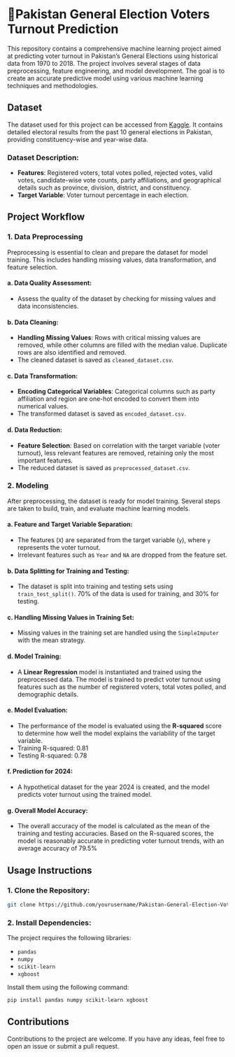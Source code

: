  # 📘Pakistan General Election Voters Turnout Prediction

This repository contains a comprehensive machine learning project aimed at predicting voter turnout in Pakistan’s General Elections using historical data from 1970 to 2018. The project involves several stages of data preprocessing, feature engineering, and model development. The goal is to create an accurate predictive model using various machine learning techniques and methodologies.

## Dataset

The dataset used for this project can be accessed from [Kaggle](https://www.kaggle.com/datasets/tahminashoaib86/pakistan-general-elections-dataset-1970-2018?resource=download). It contains detailed electoral results from the past 10 general elections in Pakistan, providing constituency-wise and year-wise data.

### Dataset Description:
- **Features**: Registered voters, total votes polled, rejected votes, valid votes, candidate-wise vote counts, party affiliations, and geographical details such as province, division, district, and constituency.
- **Target Variable**: Voter turnout percentage in each election.

## Project Workflow

### 1. **Data Preprocessing**
   Preprocessing is essential to clean and prepare the dataset for model training. This includes handling missing values, data transformation, and feature selection.

#### a. **Data Quality Assessment**:
   - Assess the quality of the dataset by checking for missing values and data inconsistencies.
   
#### b. **Data Cleaning**:
   - **Handling Missing Values**: Rows with critical missing values are removed, while other columns are filled with the median value. Duplicate rows are also identified and removed.
   - The cleaned dataset is saved as `cleaned_dataset.csv`.

#### c. **Data Transformation**:
   - **Encoding Categorical Variables**: Categorical columns such as party affiliation and region are one-hot encoded to convert them into numerical values.
   - The transformed dataset is saved as `encoded_dataset.csv`.

#### d. **Data Reduction**:
   - **Feature Selection**: Based on correlation with the target variable (voter turnout), less relevant features are removed, retaining only the most important features.
   - The reduced dataset is saved as `preprocessed_dataset.csv`.

### 2. **Modeling**
   After preprocessing, the dataset is ready for model training. Several steps are taken to build, train, and evaluate machine learning models.

#### a. **Feature and Target Variable Separation**:
   - The features (`X`) are separated from the target variable (`y`), where `y` represents the voter turnout.
   - Irrelevant features such as `Year` and `NA` are dropped from the feature set.

#### b. **Data Splitting for Training and Testing**:
   - The dataset is split into training and testing sets using `train_test_split()`. 70% of the data is used for training, and 30% for testing.

#### c. **Handling Missing Values in Training Set**:
   - Missing values in the training set are handled using the `SimpleImputer` with the mean strategy.

#### d. **Model Training**:
   - A **Linear Regression** model is instantiated and trained using the preprocessed data. The model is trained to predict voter turnout using features such as the number of registered voters, total votes polled, and demographic details.

#### e. **Model Evaluation**:
   - The performance of the model is evaluated using the **R-squared** score to determine how well the model explains the variability of the target variable.
   - Training R-squared: 0.81
   - Testing R-squared: 0.78​

#### f. **Prediction for 2024**:
   - A hypothetical dataset for the year 2024 is created, and the model predicts voter turnout using the trained model.

#### g. **Overall Model Accuracy**:
   - The overall accuracy of the model is calculated as the mean of the training and testing accuracies. Based on the R-squared scores, the model is reasonably accurate in predicting          voter turnout trends, with an average accuracy of 79.5%​

## Usage Instructions

### 1. Clone the Repository:
   ```bash
   git clone https://github.com/yourusername/Pakistan-General-Election-Voters-Turnout-Prediction.git
   ```

### 2. Install Dependencies:
   The project requires the following libraries:
   - `pandas`
   - `numpy`
   - `scikit-learn`
   - `xgboost`
   
   Install them using the following command:
   ```bash
   pip install pandas numpy scikit-learn xgboost
   ```


## Contributions

Contributions to the project are welcome. If you have any ideas, feel free to open an issue or submit a pull request.

